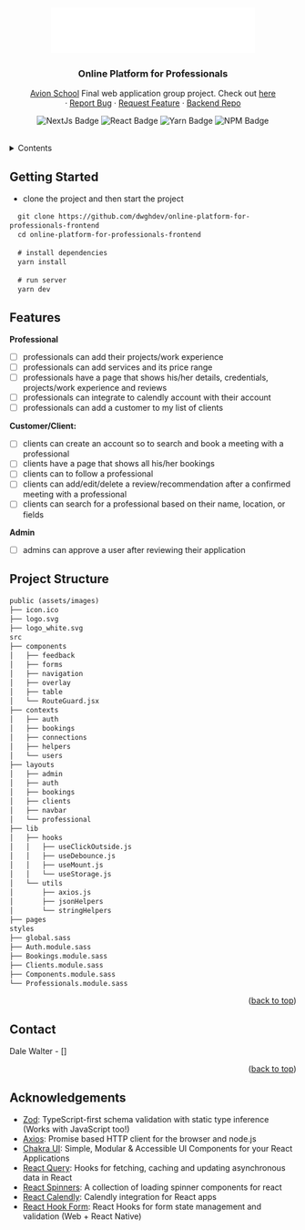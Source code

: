 <!-- Project Logo -->
<div align="center">
  <a href="https://github.com/dwghdev/slack-clone-react">
    <img src="public/workflow_logo_white.svg" height="80">
  </a>

  <h3 align="center">Online Platform for Professionals</h3>
  <p align="center">
    <a href="https://www.avionschool.com/">Avion School</a>
    <span>Final web application group project. Check out </span>
    <a href="https://online-platform-for-professionals-frontend.vercel.app">here</a>
    <br/>
    ·
    <a href="https://github.com/dwghdev/online-platform-for-professionals-frontend/issues">Report Bug</a>
    ·
    <a href="https://github.com/dwghdev/online-platform-for-professionals-frontend/issues">Request Feature</a>
    ·
    <a href="https://github.com/gdperalta/online-platform-for-professionals-api">Backend Repo</a>

  ![NextJs Badge] ![React Badge] ![Yarn Badge] ![NPM Badge]
  </p>
</div>
<br/>

<details>
  <summary>Contents</summary>
    <ul>
      <li>
        <a href="#getting-started">Getting Started</a>
      </li>
      <li>
        <a href="#features">Features</a>
      </li>
      <li>
        <a href="#project-structure">Project Structure</a>
      </li>
      <li>
        <a href="#contact">Contact</a>
      </li>
      <li>
        <a href="#acknowledgements">Acknowledgements</a>
      </li>
    </ul>
</details>

## Getting Started
- clone the project and then start the project

```
  git clone https://github.com/dwghdev/online-platform-for-professionals-frontend
  cd online-platform-for-professionals-frontend

  # install dependencies
  yarn install

  # run server
  yarn dev
```

## Features

**Professional**
- [ ] professionals can add their projects/work experience
- [ ] professionals can add services and its price range
- [ ] professionals have a page that shows his/her details, credentials, projects/work experience and reviews
- [ ] professionals can integrate to calendly account with their account
- [ ] professionals can add a customer to my list of clients

**Customer/Client:**
- [ ] clients can create an account so to search and book a meeting with a professional
- [ ] clients have a page that shows all his/her bookings
- [ ] clients can to follow a professional
- [ ] clients can add/edit/delete a review/recommendation after a confirmed meeting with a professional
- [ ] clients can search for a professional based on their name, location, or fields

**Admin**
- [ ] admins can approve a user after reviewing their application

## Project Structure
```
public (assets/images)
├── icon.ico
├── logo.svg
├── logo_white.svg
src
├── components
│   ├── feedback
│   ├── forms
│   ├── navigation
│   ├── overlay
│   ├── table
│   └── RouteGuard.jsx
├── contexts
│   ├── auth
│   ├── bookings
│   ├── connections
│   ├── helpers
│   └── users
├── layouts
│   ├── admin
│   ├── auth
│   ├── bookings
│   ├── clients
│   ├── navbar
│   └── professional
├── lib
│   ├── hooks
│   │   ├── useClickOutside.js
│   │   ├── useDebounce.js
│   │   ├── useMount.js
│   │   └── useStorage.js
│   └── utils
│       ├── axios.js
│       ├── jsonHelpers
│       └── stringHelpers
├── pages
styles
├── global.sass
├── Auth.module.sass
├── Bookings.module.sass
├── Clients.module.sass
├── Components.module.sass
└── Professionals.module.sass
```

<p align="right">(<a href="#top">back to top</a>)</p>

## Contact

Dale Walter - []

<p align="right">(<a href="#top">back to top</a>)</p>

## Acknowledgements

* [Zod]: TypeScript-first schema validation with static type inference (Works with JavaScript too!)
* [Axios]: Promise based HTTP client for the browser and node.js
* [Chakra UI]: Simple, Modular & Accessible UI Components for your React Applications
* [React Query]: Hooks for fetching, caching and updating asynchronous data in React
* [React Spinners]: A collection of loading spinner components for react
* [React Calendly]: Calendly integration for React apps
* [React Hook Form]: React Hooks for form state management and validation (Web + React Native)

<!-- website link -->
[Website Link]: https://online-platform-for-professionals-frontend.vercel.app

<!-- links & images -->
[React Badge]: https://img.shields.io/badge/React-v17.0.2-%2361DAFB?style=flat-square&logo=React
[NextJs Badge]: https://img.shields.io/badge/NextJs-v12.1.0-000000?style=flat-square&logo=Next.js
[Yarn Badge]: https://img.shields.io/badge/Yarn-v1.22.17-2c8ebb?style=flat-square&logo=Yarn
[NPM Badge]: https://img.shields.io/badge/NPM-v8.3.1-cb3837?style=flat-square&logo=npm

<!-- Acknowledgements -->
[Zod]: https://github.com/colinhacks/zod
[Axios]: https://github.com/axios/axios
[Chakra UI]: https://github.com/chakra-ui/chakra-ui
[React Query]: https://github.com/tannerlinsley/react-query 
[React Spinners]: https://github.com/davidhu2000/react-spinners
[React Hook Form]: https://github.com/react-hook-form/react-hook-form
[React Calendly]: https://github.com/tcampb/react-calendly
